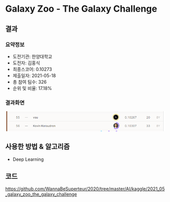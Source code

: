# Galaxy Zoo - The Galaxy Challenge
## 결과
### 요약정보
- 도전기관: 한양대학교
- 도전자: 김홍식
- 최종스코어: 0.10273
- 제출일자: 2021-05-18
- 총 참여 팀수: 326
- 순위 및 비율: 17.18%
### 결과화면
![leaderboard11](./img/leaderboard11.png)
## 사용한 방법 & 알고리즘
- Deep Learning
## 코드
https://github.com/WannaBeSuperteur/2020/tree/master/AI/kaggle/2021_05_galaxy_zoo_the_galaxy_challenge
